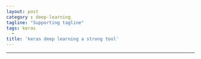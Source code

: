 ```yaml
---
layout: post
category : deep-learning
tagline: "Supporting tagline"
tags: keras
  -
title: 'keras deep learning a strong tool'
---
```


---


<!--more-->

